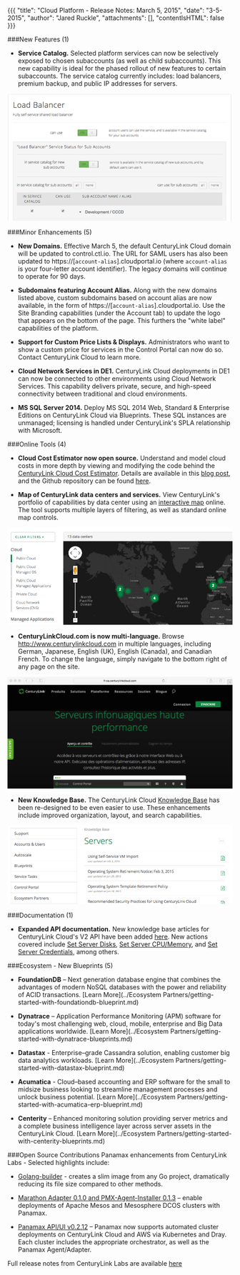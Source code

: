{{{
  "title": "Cloud Platform - Release Notes: March 5, 2015",
  "date": "3-5-2015",
  "author": "Jared Ruckle",
  "attachments": [],
  "contentIsHTML": false
}}}

###New Features (1)

* **Service Catalog.** Selected platform services can now be selectively exposed to chosen subaccounts (as well as child subaccounts). This new capability is ideal for the phased rollout of new features to certain subaccounts. The service catalog currently includes: load balancers, premium backup, and public IP addresses for servers.

![Service Catalog](../images/service-catalog-01.png)

###Minor Enhancements (5)

* **New Domains.** Effective March 5, the default CenturyLink Cloud domain will be updated to control.ctl.io.  The URL for SAML users has also been updated to https://[`account-alias`].cloudportal.io (where `account-alias` is your four-letter account identifier). The legacy domains will continue to operate for 90 days.

* **Subdomains featuring Account Alias.** Along with the new domains listed above, custom subdomains based on account alias are now available, in the form of https://[`account-alias`].cloudportal.io. Use the Site Branding capabilities (under the Account tab) to update the logo that appears on the bottom of the page. This furthers the "white label" capabilities of the platform.

* **Support for Custom Price Lists & Displays.** Administrators who want to show a custom price for services in the Control Portal can now do so. Contact CenturyLink Cloud to learn more.

* **Cloud Network Services in DE1.** CenturyLink Cloud deployments in DE1 can now be connected to other environments using Cloud Network Services.  This capability delivers private, secure, and high-speed connectivity between traditional and cloud environments.
 
* **MS SQL Server 2014.** Deploy MS SQL 2014 Web, Standard & Enterprise Editions on CenturyLink Cloud via Blueprints.  These SQL instances are unmanaged; licensing is handled under CenturyLink's SPLA relationship with Microsoft.

###Online Tools (4)

* **Cloud Cost Estimator now open source.** Understand and model cloud costs in more depth by viewing and modifying the code behind the [CenturyLink Cloud Cost Estimator](http://www.centurylinkcloud.com/estimator). Details are available in this [blog post](http://www.centurylinkcloud.com/blog/post/cloud-services-estimator-now-open-source), and the Github repository can be found [here](http://www.github.com/CenturyLinkCloud/PriceEstimator).

* **Map of CenturyLink data centers and services.** View CenturyLink's portfolio of capabilities by data center using an [interactive map](http://www.centurylinkcloud.com/data-centers) online.  The tool supports multiple layers of filtering, as well as standard online map controls.

![Online Map of Services & Locations](../images/datacenter-capabilities-map-01.png)

* **CenturyLinkCloud.com is now multi-language.** Browse http://www.centurylinkcloud.com in multiple languages, including German, Japanese, English (UK), English (Canada), and Canadian French. To change the language, simply navigate to the bottom right of any page on the site.

![Multi-language Site](../images/multilanguage-website-01.png)
* **New Knowledge Base.** The CenturyLink Cloud [Knowledge Base](http://www.centurylinkcloud.com/knowledge-base) has been re-designed to be even easier to use. These enhancements include improved organization, layout, and search capabilities.

![Online Knowledge Base](../images/knowledge-base-online-01.png)

###Documentation (1)
* **Expanded API documentation.** New knowledge base articles for CenturyLink Cloud's V2 API have been added [here](http://www.centurylinkcloud.com/api-docs/v2/).  New actions covered include [Set Server Disks](http://www.centurylinkcloud.com/api-docs/v2/#servers-set-server-disks), [Set Server CPU/Memory](http://www.centurylinkcloud.com/api-docs/v2/#servers-set-server-cpumemory), and [Set Server Credentials](http://www.centurylinkcloud.com/api-docs/v2/#servers-set-server-credentials), among others.

###Ecosystem - New Blueprints (5)

* **FoundationDB** – Next generation database engine that combines the advantages of modern NoSQL databases with the power and reliability of ACID transactions. [Learn More](../Ecosystem Partners/getting-started-with-foundationdb-blueprint.md)

* **Dynatrace** – Application Performance Monitoring (APM) software for today's most challenging web, cloud, mobile, enterprise and Big Data applications worldwide.
[Learn More](../Ecosystem Partners/getting-started-with-dynatrace-blueprints.md)

* **Datastax** - Enterprise–grade Cassandra solution, enabling customer big data analytics workloads.
[Learn More](../Ecosystem Partners/getting-started-with-datastax-blueprint.md)

* **Acumatica** - Cloud–based accounting and ERP software for the small to midsize business looking to streamline management processes and unlock business potential. [Learn More](../Ecosystem Partners/getting-started-with-acumatica-erp-blueprint.md)

* **Centerity** – Enhanced monitoring solution providing server metrics and a complete business intelligence layer across  server assets in the CenturyLink Cloud. [Learn More](../Ecosystem Partners/getting-started-with-centerity-blueprints.md)

###Open Source Contributions
Panamax enhancements from CenturyLink Labs - Selected highlights include: 

* [Golang-builder](http://www.centurylinklabs.com/small-docker-images-for-go-apps/) - creates a slim image from any Go project, dramatically reducing its file size compared to other methods.

* [Marathon Adapter 0.1.0  and PMX-Agent-Installer 0.1.3](http://www.centurylinklabs.com/deploy-to-a-mesosphere-cluster-with-the-panamax-marathon-adapter/) – enable deployments of Apache Mesos and Mesosphere DCOS clusters with Panamax.

* [Panamax API/UI v0.2.12](http://www.centurylinklabs.com/automated-deployment-endpoint-creation-with-panamax/) – Panamax now supports automated cluster deployments on CenturyLink Cloud and AWS via Kubernetes and Dray. Each cluster includes the appropriate orchestrator, as well as the Panamax Agent/Adapter.

Full release notes from CenturyLink Labs are available [here](https://github.com/CenturyLinkLabs/panamax-ui/wiki/Release-Notes)
